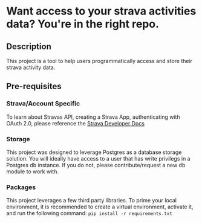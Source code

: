 # Want access to your strava activities data? You're in the right repo.

## Description
This project is a tool to help users programmatically access and store their strava activity data.

## Pre-requisites
### Strava/Account Specific
To learn about Stravas API, creating a Strava App, authenticating with OAuth 2.0, please reference the [Strava Developer Docs](https://developers.strava.com/docs/getting-started/)

### Storage
This project was designed to leverage Postgres as a database storage solution. You will ideally have access to a user that has write privilegs in a Postgres db instance. If you do not, please contribute/request a new db module to work with.

### Packages
This project leverages a few third party libraries. To prime your local environment, it is recommended to create a virtual environment, activate it, and run the following command: `pip install -r requirements.txt`
